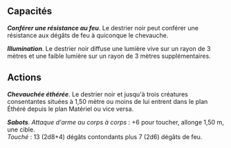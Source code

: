## Capacités
_**Conférer une résistance au feu**_. Le destrier noir peut conférer une résistance aux dégâts de feu à quiconque le chevauche.

_**Illumination**_. Le destrier noir diffuse une lumière vive sur un rayon de 3 mètres et une faible lumière sur un rayon de 3 mètres supplémentaires.

## Actions
_**Chevauchée éthérée**_. Le destrier noir et jusqu'à trois créatures consentantes situées à 1,50 mètre ou moins de lui entrent dans le plan Éthéré depuis le plan Matériel ou vice versa.

_**Sabots**_. _Attaque d'arme au corps à corps_ : +6 pour toucher, allonge 1,50 m, une cible.  
_Touché_ : 13 (2d8+4) dégâts contondants plus 7 (2d6) dégâts de feu.
